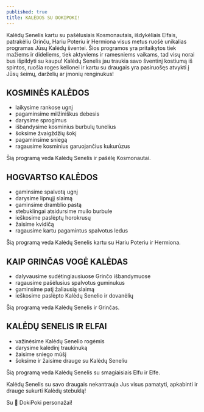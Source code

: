 ```yaml
---
published: true
title: KALĖDOS SU DOKIPOKI!
---
```


Kalėdų Senelis kartu su pašėlusiais Kosmonautais, išdykėliais Elfais, patrakėliu Grinču, Hariu Poteriu ir Hermiona visus metus ruošė unikalias programas Jūsų Kalėdų šventei. Šios programos yra pritaikytos tiek mažiems ir dideliems, tiek aktyviems ir ramesniems vaikams, tad visų norai bus išpildyti su kaupu! Kalėdų Senelis jau traukia savo šventinį kostiumą iš spintos, ruošia roges kelionei ir kartu su draugais yra pasiruošęs atvykti į Jūsų šeimų, darželių ar įmonių renginukus!

## KOSMINĖS KALĖDOS

- laikysime rankose ugnį
- pagaminsime milžiniškus debesis
- darysime sprogimus
- išbandysime kosminius burbulų tunelius
- šoksime žvaigždžių šokį
- pagaminsime sniegą
- ragausime kosminius garuojančius kukurūzus

Šią programą veda Kalėdų Senelis ir pašėlę Kosmonautai. 

## HOGVARTSO KALĖDOS

- gaminsime spalvotą ugnį
- darysime lipnųjį slaimą
- gaminsime dramblio pastą
- stebuklingai atsidursime muilo burbule
- ieškosime paslėptų horokrusų
- žaisime kvidičą
- ragausime kartu pagamintus spalvotus ledus

Šią programą veda Kalėdų Senelis kartu su Hariu Poteriu ir Hermiona. 

## KAIP GRINČAS VOGĖ KALĖDAS

- dalyvausime sudėtingiausiuose Grinčo išbandymuose
- ragausime pašėlusius spalvotus guminukus
- gaminsime patį žaliausią slaimą
- ieškosime paslėpto Kalėdų Senelio ir dovanėlių

Šią programą veda Kalėdų Senelis ir Grinčas.

## KALĖDŲ SENELIS IR ELFAI

- važinėsime Kalėdų Senelio rogėmis
- darysime kalėdinį traukinuką
- žaisime sniego mūšį
- šoksime ir žaisime drauge su Kalėdų Seneliu

Šią programą veda Kalėdų Senelis su smagiaisiais Elfu ir Elfe. 

Kalėdų Senelis su savo draugais nekantrauja Jus visus pamatyti, apkabinti ir drauge sukurti Kalėdų stebuklą!

Su 🤍 DokiPoki personažai!

